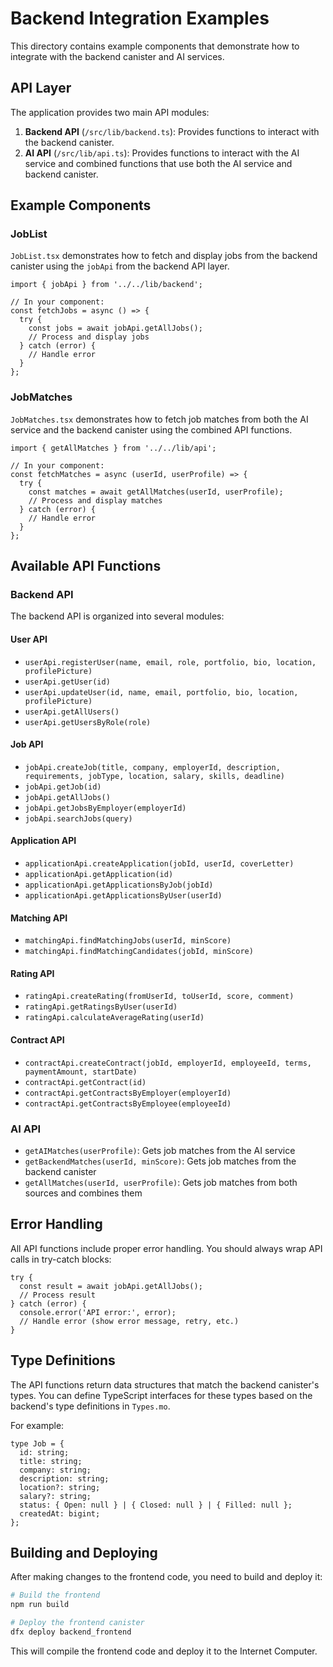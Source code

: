 # Backend Integration Examples

This directory contains example components that demonstrate how to integrate with the backend canister and AI services.

## API Layer

The application provides two main API modules:

1. **Backend API** (`/src/lib/backend.ts`): Provides functions to interact with the backend canister.
2. **AI API** (`/src/lib/api.ts`): Provides functions to interact with the AI service and combined functions that use both the AI service and backend canister.

## Example Components

### JobList

`JobList.tsx` demonstrates how to fetch and display jobs from the backend canister using the `jobApi` from the backend API layer.

```tsx
import { jobApi } from '../../lib/backend';

// In your component:
const fetchJobs = async () => {
  try {
    const jobs = await jobApi.getAllJobs();
    // Process and display jobs
  } catch (error) {
    // Handle error
  }
};
```

### JobMatches

`JobMatches.tsx` demonstrates how to fetch job matches from both the AI service and the backend canister using the combined API functions.

```tsx
import { getAllMatches } from '../../lib/api';

// In your component:
const fetchMatches = async (userId, userProfile) => {
  try {
    const matches = await getAllMatches(userId, userProfile);
    // Process and display matches
  } catch (error) {
    // Handle error
  }
};
```

## Available API Functions

### Backend API

The backend API is organized into several modules:

#### User API

- `userApi.registerUser(name, email, role, portfolio, bio, location, profilePicture)`
- `userApi.getUser(id)`
- `userApi.updateUser(id, name, email, portfolio, bio, location, profilePicture)`
- `userApi.getAllUsers()`
- `userApi.getUsersByRole(role)`

#### Job API

- `jobApi.createJob(title, company, employerId, description, requirements, jobType, location, salary, skills, deadline)`
- `jobApi.getJob(id)`
- `jobApi.getAllJobs()`
- `jobApi.getJobsByEmployer(employerId)`
- `jobApi.searchJobs(query)`

#### Application API

- `applicationApi.createApplication(jobId, userId, coverLetter)`
- `applicationApi.getApplication(id)`
- `applicationApi.getApplicationsByJob(jobId)`
- `applicationApi.getApplicationsByUser(userId)`

#### Matching API

- `matchingApi.findMatchingJobs(userId, minScore)`
- `matchingApi.findMatchingCandidates(jobId, minScore)`

#### Rating API

- `ratingApi.createRating(fromUserId, toUserId, score, comment)`
- `ratingApi.getRatingsByUser(userId)`
- `ratingApi.calculateAverageRating(userId)`

#### Contract API

- `contractApi.createContract(jobId, employerId, employeeId, terms, paymentAmount, startDate)`
- `contractApi.getContract(id)`
- `contractApi.getContractsByEmployer(employerId)`
- `contractApi.getContractsByEmployee(employeeId)`

### AI API

- `getAIMatches(userProfile)`: Gets job matches from the AI service
- `getBackendMatches(userId, minScore)`: Gets job matches from the backend canister
- `getAllMatches(userId, userProfile)`: Gets job matches from both sources and combines them

## Error Handling

All API functions include proper error handling. You should always wrap API calls in try-catch blocks:

```tsx
try {
  const result = await jobApi.getAllJobs();
  // Process result
} catch (error) {
  console.error('API error:', error);
  // Handle error (show error message, retry, etc.)
}
```

## Type Definitions

The API functions return data structures that match the backend canister's types. You can define TypeScript interfaces for these types based on the backend's type definitions in `Types.mo`.

For example:

```tsx
type Job = {
  id: string;
  title: string;
  company: string;
  description: string;
  location?: string;
  salary?: string;
  status: { Open: null } | { Closed: null } | { Filled: null };
  createdAt: bigint;
};
```

## Building and Deploying

After making changes to the frontend code, you need to build and deploy it:

```bash
# Build the frontend
npm run build

# Deploy the frontend canister
dfx deploy backend_frontend
```

This will compile the frontend code and deploy it to the Internet Computer.